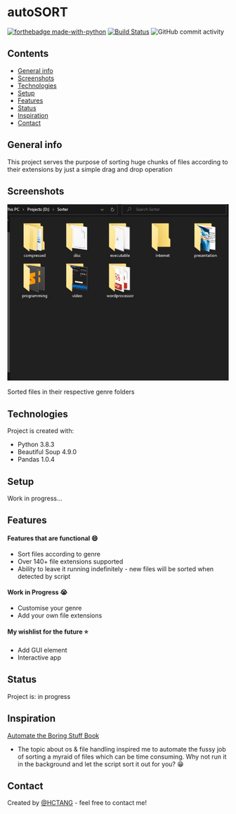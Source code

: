 # autoSORT
[![forthebadge made-with-python](http://ForTheBadge.com/images/badges/made-with-python.svg)](https://www.python.org/)
[![Build Status](https://travis-ci.com/thchong-code/autoSORT-upload.svg?branch=master)](https://travis-ci.com/thchong-code/autoSORT-upload)
![GitHub commit activity](https://img.shields.io/github/commit-activity/y/thchong-code/autoSORT-upload)
## Contents
* [General info](#general-info)
* [Screenshots](#screenshots)
* [Technologies](#technologies)
* [Setup](#setup)
* [Features](#features)
* [Status](#status)
* [Inspiration](#inspiration)
* [Contact](#contact)

## General info

This project serves the purpose of sorting huge chunks of files according to their extensions by just a simple drag and drop operation

## Screenshots
![ss1](./img/ss1.jpg)

Sorted files in their respective genre folders

## Technologies
Project is created with:
* Python 3.8.3 
* Beautiful Soup 4.9.0 
* Pandas 1.0.4

## Setup
Work in progress...

## Features
#### Features that are functional :smile:
* Sort files according to genre
* Over 140+ file extensions supported
* Ability to leave it running indefinitely - new files will be sorted when detected by script
#### Work in Progress :sob:
* Customise your genre
* Add your own file extensions
#### My wishlist for the future :star:
* Add GUI element
* Interactive app

## Status
Project is: in progress 

## Inspiration 
[Automate the Boring Stuff Book](https://automatetheboringstuff.com/) 
* The topic about os & file handling inspired me to automate the fussy job of sorting a myraid of files which can be time consuming. Why not run it in the background and let the script sort it out for you? :grin:

## Contact
Created by [@HCTANG](https://github.com/thchong-code) - feel free to contact me!

